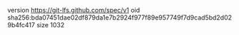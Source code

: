 version https://git-lfs.github.com/spec/v1
oid sha256:bda07451dae02df879da1e7b2924f977f89e957749f7d9cad5bd2d029b4fc417
size 1032
